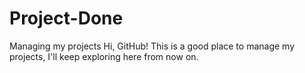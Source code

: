 # Project-Done
Managing my projects
Hi, GitHub!
This is a good place to manage my projects, I'll keep exploring here from now on.
